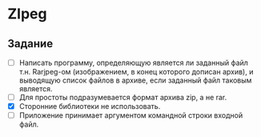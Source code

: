 # ZIpeg
## Задание
- [ ] Написать программу, определяющую является ли заданный файл т.н. Rarjpeg-ом (изображением, в конец которого дописан архив), и выводящую список файлов в архиве, если заданный файл таковым является.
- [ ] Для простоты подразумевается формат архива zip, а не rar.
- [X] Сторонние библиотеки не использовать.
- [ ] Приложение принимает аргументом командной строки входной файл.
